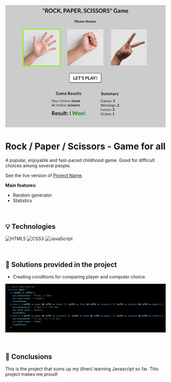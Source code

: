 ![a main page screenshot](/RPS.png)

# Rock / Paper / Scissors - Game for all

A popular, enjoyable and fast-paced childhood game. Good for difficult choices among several people.

See the live version of [Project Name](https://artur-it.github.io/Rock_Paper_Scissors-Game/).

**Main features**:

- Random generator
- Statistics

&nbsp;

## 💡 Technologies

![HTML5](https://img.shields.io/badge/html5-%23E34F26.svg?style=for-the-badge&logo=html5&logoColor=white)
![CSS3](https://img.shields.io/badge/css3-%231572B6.svg?style=for-the-badge&logo=css3&logoColor=white)
![JavaScript](https://img.shields.io/badge/javascript-%23323330.svg?style=for-the-badge&logo=javascript&logoColor=%23F7DF1E)

&nbsp;

## 🤔 Solutions provided in the project

- Creating conditions for comparing player and computer choice.

![a main page screenshot](/f_check.png)

&nbsp;

## 💭 Conclusions

This is the project that sums up my (then) learning Javascript so far.
This project makes me proud!

&nbsp;

